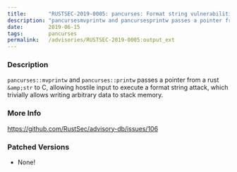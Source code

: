 ```yaml
---
title:       "RUSTSEC-2019-0005: pancurses: Format string vulnerabilities in `pancurses`"
description: "pancursesmvprintw and pancursesprintw passes a pointer from a rust str to C, allowing hostile input to execute a format string attack, which trivially allows writing arbitrary data to stack memory."
date:        2019-06-15
tags:        pancurses
permalink:   /advisories/RUSTSEC-2019-0005:output_ext
---
```


### Description

`pancurses::mvprintw` and `pancurses::printw` passes a pointer from a rust `&amp;str` to C,
allowing hostile input to execute a format string attack, which trivially allows writing
arbitrary data to stack memory.

### More Info

<https://github.com/RustSec/advisory-db/issues/106>

### Patched Versions

- None!

